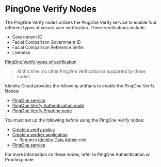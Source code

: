 <!--
 * This code is to be used exclusively in connection with Ping Identity Corporation software or services. Ping Identity Corporation only offers such software or services to legal entities who have entered into a binding license agreement with Ping Identity Corporation.
 *
 * Copyright 2024 Ping Identity Corporation. All Rights Reserved
-->

# PingOne Verify Nodes

The PingOne Verify nodes utilizes the PingOne Verify service to enable four different types of secure
user verification. These verifications include:
* Government ID
* Facial Comparison Government ID
* Facial Comparison Reference Selfie
* Liveness

[PingOne Verify types of verification](https://docs.pingidentity.com/pingone/identity_verification_using_pingone_verify/p1_verify_types_of_verification.html#)

> At this time, no other PingOne Verification is supported by these nodes.

Identity Cloud provides the following artifacts to enable the PingOne Verify Nodes:

* [PingOne service]([https://github.com/ForgeRock/tntp-ping-service/tree/cloudprep?tab=readme-ov-file#ping-one-service](https://github.com/ForgeRock/tntp-ping-service/))
* [PingOne Verify Authentication node](https://github.com/ForgeRock/tntp-pingone-verify/blob/main/docs/Authentication/Readme.md)
* [PingOne Verify Proofing node](https://github.com/ForgeRock/tntp-pingone-verify/blob/main/docs/Proofing/Readme.md)

You must set up the following before using the PingOne Verify nodes:

* [Create a verify policy](https://docs.pingidentity.com/r/en-us/pingone/pingone_creating_verify_policy)
* [Create a worker application](https://docs.pingidentity.com/r/en-us/pingone/p1_add_app_worker)
  * Requires [Identity Data Admin](https://apidocs.pingidentity.com/pingone/platform/v1/api/#roles) role
* [PingOne service](https://github.com/ForgeRock/tntp-ping-service/tree/cloudprep?tab=readme-ov-file#ping-one-service)

For more information on these nodes, refer to PingOne Authentication or Proofing node
